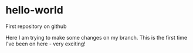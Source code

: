 # hello-world
First repository on github

Here I am trying to make some changes on my branch.  This is the first time I've been on here - very exciting!
